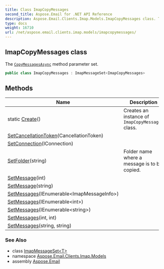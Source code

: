 ```yaml
---
title: Class ImapCopyMessages
second_title: Aspose.Email for .NET API Reference
description: Aspose.Email.Clients.Imap.Models.ImapCopyMessages class. The CopyMessagesAsync method parameter set
type: docs
weight: 16710
url: /net/aspose.email.clients.imap.models/imapcopymessages/
---
```

## ImapCopyMessages class

The [`CopyMessagesAsync`](../../aspose.email.clients.imap/iasyncimapclient/copymessagesasync/) method parameter set.

```csharp
public class ImapCopyMessages : ImapMessageSet<ImapCopyMessages>
```

## Methods

| Name | Description |
| --- | --- |
| static [Create](../../aspose.email.clients.imap.models/imapcopymessages/create/)() | Creates an instance of `ImapCopyMessages` class. |
| [SetCancellationToken](../../aspose.email.clients.imap.models/imapmethodparametersgeneral-1/setcancellationtoken/)(CancellationToken) |  |
| [SetConnection](../../aspose.email.clients.imap.models/imapmethodparametersgeneral-1/setconnection/)(IConnection) |  |
| [SetFolder](../../aspose.email.clients.imap.models/imapcopymessages/setfolder/)(string) | Folder name where a message is to be copied. |
| [SetMessage](../../aspose.email.clients.imap.models/imapmessageset-1/setmessage/)(int) |  |
| [SetMessage](../../aspose.email.clients.imap.models/imapmessageset-1/setmessage/)(string) |  |
| [SetMessages](../../aspose.email.clients.imap.models/imapmessageset-1/setmessages/)(IEnumerable&lt;ImapMessageInfo&gt;) |  |
| [SetMessages](../../aspose.email.clients.imap.models/imapmessageset-1/setmessages/)(IEnumerable&lt;int&gt;) |  |
| [SetMessages](../../aspose.email.clients.imap.models/imapmessageset-1/setmessages/)(IEnumerable&lt;string&gt;) |  |
| [SetMessages](../../aspose.email.clients.imap.models/imapmessageset-1/setmessages/)(int, int) |  |
| [SetMessages](../../aspose.email.clients.imap.models/imapmessageset-1/setmessages/)(string, string) |  |

### See Also

* class [ImapMessageSet&lt;T&gt;](../imapmessageset-1/)
* namespace [Aspose.Email.Clients.Imap.Models](../../aspose.email.clients.imap.models/)
* assembly [Aspose.Email](../../)


